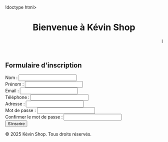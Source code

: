 !doctype html>
<html lang="fr"> 
 <head> 
  <meta charset="UTF-8"> 
  <meta name="viewport" content="width=device-width, initial-scale=1.0"> 
  <title>Formulaire d'inscription - Banque</title> 
  <link rel="stylesheet" href="styles.css"> 
 </head> 
 <body> 
  <header> 
   <h1>Bienvenue à Kévin Shop</h1> 
   <div class="welcome-message"> <marquee behavior="scroll" direction="left">
     Inscrivez-vous dès aujourd'hui pour profiter de nos services exclusifs !
    </marquee> 
   </div> 
  </header> 
  <main> 
   <form action="#" method="post"> 
    <h2>Formulaire d'inscription</h2> 
    <div class="form-group"> <label for="nom">Nom :</label> 
     <input type="text" id="nom" name="nom" required> 
    </div> 
    <div class="form-group"> <label for="prenom">Prénom :</label> 
     <input type="text" id="prenom" name="prenom" required> 
    </div> 
    <div class="form-group"> <label for="email">Email :</label> 
     <input type="email" id="email" name="email" required> 
    </div> 
    <div class="form-group"> <label for="telephone">Téléphone :</label> 
     <input type="tel" id="telephone" name="telephone" required> 
    </div> 
    <div class="form-group"> <label for="adresse">Adresse :</label> 
     <input type="text" id="adresse" name="adresse" required> 
    </div> 
    <div class="form-group"> <label for="password">Mot de passe :</label> 
     <input type="password" id="password" name="password" required> 
    </div> 
    <div class="form-group"> <label for="confirm-password">Confirmer le mot de passe :</label> 
     <input type="password" id="confirm-password" name="confirm-password" required> 
    </div> <button type="submit">S'inscrire</button> 
   </form> 
  </main> 
  <footer> 
   <p>© 2025 Kévin Shop. Tous droits réservés.</p> 
  </footer> 
 </body>
</html>
